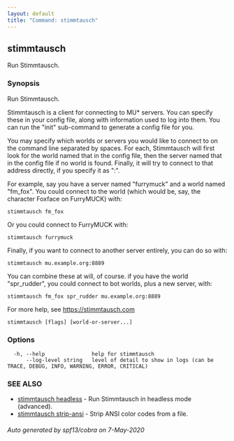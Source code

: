 ```yaml
---
layout: default
title: "Command: stimmtausch"
---
```



## stimmtausch

Run Stimmtausch.

### Synopsis

Run Stimmtausch.
	
Stimmtausch is a client for connecting to MU* servers. You can specify these in
your config file, along with information used to log into them. You can run the
"init" sub-command to generate a config file for you.

You may specify which worlds or servers you would like to connect to on the
command line separated by spaces. For each, Stimmtausch will first look for the
world named that in the config file, then the server named that in the config
file if no world is found. Finally, it will try to connect to that address
directly, if you specify it as "<host>:<port>".

For example, say you have a server named "furrymuck" and a world named "fm_fox".
You could connect to the world (which would be, say, the character Foxface on
FurryMUCK) with:

    stimmtausch fm_fox
	
Or you could connect to FurryMUCK with:

    stimmtausch furrymuck
	
Finally, if you want to connect to another server entirely, you can do so with:

    stimmtausch mu.example.org:8889
	
You can combine these at will, of course. if you have the world "spr_rudder",
you could connect to bot worlds, plus a new server, with:

    stimmtausch fm_fox spr_rudder mu.example.org:8889
	
For more help, see https://stimmtausch.com

```
stimmtausch [flags] [world-or-server...]
```

### Options

```
  -h, --help               help for stimmtausch
      --log-level string   level of detail to show in logs (can be TRACE, DEBUG, INFO, WARNING, ERROR, CRITICAL)
```

### SEE ALSO

* [stimmtausch headless](/cmd/stimmtausch_headless)	 - Run Stimmtausch in headless mode (advanced).
* [stimmtausch strip-ansi](/cmd/stimmtausch_strip-ansi)	 - Strip ANSI color codes from a file.

###### Auto generated by spf13/cobra on 7-May-2020
